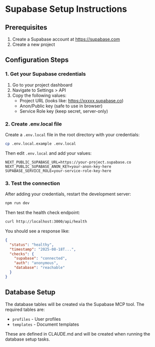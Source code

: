 # Supabase Setup Instructions

## Prerequisites

1. Create a Supabase account at https://supabase.com
2. Create a new project

## Configuration Steps

### 1. Get your Supabase credentials

1. Go to your project dashboard
2. Navigate to Settings > API
3. Copy the following values:
   - Project URL (looks like: https://xxxxx.supabase.co)
   - Anon/Public key (safe to use in browser)
   - Service Role key (keep secret, server-only)

### 2. Create .env.local file

Create a `.env.local` file in the root directory with your credentials:

```bash
cp .env.local.example .env.local
```

Then edit `.env.local` and add your values:

```
NEXT_PUBLIC_SUPABASE_URL=https://your-project.supabase.co
NEXT_PUBLIC_SUPABASE_ANON_KEY=your-anon-key-here
SUPABASE_SERVICE_ROLE=your-service-role-key-here
```

### 3. Test the connection

After adding your credentials, restart the development server:

```bash
npm run dev
```

Then test the health check endpoint:

```bash
curl http://localhost:3000/api/health
```

You should see a response like:

```json
{
  "status": "healthy",
  "timestamp": "2025-08-18T...",
  "checks": {
    "supabase": "connected",
    "auth": "anonymous",
    "database": "reachable"
  }
}
```

## Database Setup

The database tables will be created via the Supabase MCP tool. The required tables are:

- `profiles` - User profiles
- `templates` - Document templates

These are defined in CLAUDE.md and will be created when running the database setup tasks.
